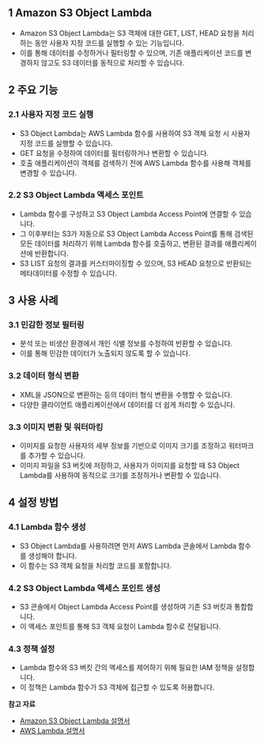 ## 1 Amazon S3 Object Lambda

- Amazon S3 Object Lambda는 S3 객체에 대한 GET, LIST, HEAD 요청을 처리하는 동안 사용자 지정 코드를 실행할 수 있는 기능입니다.
- 이를 통해 데이터를 수정하거나 필터링할 수 있으며, 기존 애플리케이션 코드를 변경하지 않고도 S3 데이터를 동적으로 처리할 수 있습니다.



## 2 주요 기능

### 2.1 사용자 지정 코드 실행

- S3 Object Lambda는 AWS Lambda 함수를 사용하여 S3 객체 요청 시 사용자 지정 코드를 실행할 수 있습니다.
- GET 요청을 수정하여 데이터를 필터링하거나 변환할 수 있습니다.
- 호출 애플리케이션이 객체를 검색하기 전에 AWS Lambda 함수를 사용해 객체를 변경할 수 있습니다.



### 2.2 S3 Object Lambda 액세스 포인트

- Lambda 함수를 구성하고 S3 Object Lambda Access Point에 연결할 수 있습니다.
- 그 이후부터는 S3가 자동으로 S3 Object Lambda Access Point를 통해 검색된 모든 데이터를 처리하기 위해 Lambda 함수를 호출하고, 변환된 결과를 애플리케이션에 반환합니다.
- S3 LIST 요청의 결과를 커스터마이징할 수 있으며, S3 HEAD 요청으로 반환되는 메타데이터를 수정할 수 있습니다.



## 3 사용 사례

### 3.1 민감한 정보 필터링

- 분석 또는 비생산 환경에서 개인 식별 정보를 수정하여 반환할 수 있습니다.
- 이를 통해 민감한 데이터가 노출되지 않도록 할 수 있습니다.



### 3.2 데이터 형식 변환

- XML을 JSON으로 변환하는 등의 데이터 형식 변환을 수행할 수 있습니다.
- 다양한 클라이언트 애플리케이션에서 데이터를 더 쉽게 처리할 수 있습니다.



### 3.3 이미지 변환 및 워터마킹

- 이미지를 요청한 사용자의 세부 정보를 기반으로 이미지 크기를 조정하고 워터마크를 추가할 수 있습니다.
- 이미지 파일을 S3 버킷에 저장하고, 사용자가 이미지를 요청할 때 S3 Object Lambda를 사용하여 동적으로 크기를 조정하거나 변환할 수 있습니다.



## 4 설정 방법

### 4.1 Lambda 함수 생성

- S3 Object Lambda를 사용하려면 먼저 AWS Lambda 콘솔에서 Lambda 함수를 생성해야 합니다.
- 이 함수는 S3 객체 요청을 처리할 코드를 포함합니다.



### 4.2 S3 Object Lambda 액세스 포인트 생성

- S3 콘솔에서 Object Lambda Access Point를 생성하여 기존 S3 버킷과 통합합니다.
- 이 액세스 포인트를 통해 S3 객체 요청이 Lambda 함수로 전달됩니다.



### 4.3 정책 설정

- Lambda 함수와 S3 버킷 간의 액세스를 제어하기 위해 필요한 IAM 정책을 설정합니다.
- 이 정책은 Lambda 함수가 S3 객체에 접근할 수 있도록 허용합니다.



**참고 자료**

- [Amazon S3 Object Lambda 설명서](https://docs.aws.amazon.com/AmazonS3/latest/userguide/transforming-objects.html)
- [AWS Lambda 설명서](https://docs.aws.amazon.com/lambda/latest/dg/welcome.html)